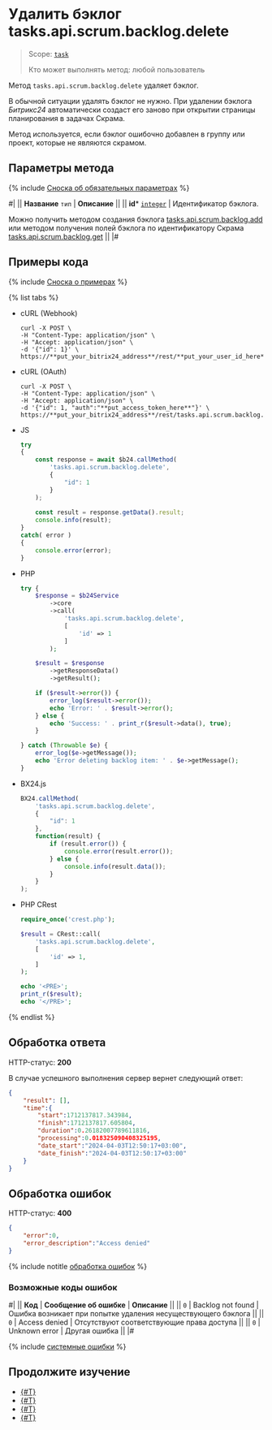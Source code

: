 # Удалить бэклог tasks.api.scrum.backlog.delete

> Scope: [`task`](../../../scopes/permissions.md)
>
> Кто может выполнять метод: любой пользователь

Метод `tasks.api.scrum.backlog.delete` удаляет бэклог.

В обычной ситуации удалять бэклог не нужно. При удалении бэклога *Битрикс24* автоматически создаст его заново при открытии страницы планирования в задачах Скрама.

Метод используется, если бэклог ошибочно добавлен в группу или проект, которые не являются скрамом.

## Параметры метода

{% include [Сноска об обязательных параметрах](../../../../_includes/required.md) %}

#|
|| **Название**
`тип` | **Описание** ||
|| **id***
[`integer`](../../../data-types.md) | Идентификатор бэклога.

Можно получить методом создания бэклога [tasks.api.scrum.backlog.add](./tasks-api-scrum-backlog-add.md) или методом получения полей бэклога по идентификатору Скрама [tasks.api.scrum.backlog.get](./tasks-api-scrum-backlog-get.md) ||
|#

## Примеры кода

{% include [Сноска о примерах](../../../../_includes/examples.md) %}

{% list tabs %}

- cURL (Webhook)

    ```http
    curl -X POST \
    -H "Content-Type: application/json" \
    -H "Accept: application/json" \
    -d '{"id": 1}' \
    https://**put_your_bitrix24_address**/rest/**put_your_user_id_here**/**put_your_webbhook_here**/tasks.api.scrum.backlog.delete
    ```

- cURL (OAuth)

    ```http
    curl -X POST \
    -H "Content-Type: application/json" \
    -H "Accept: application/json" \
    -d '{"id": 1, "auth":"**put_access_token_here**"}' \
    https://**put_your_bitrix24_address**/rest/tasks.api.scrum.backlog.delete
    ```

- JS


    ```js
    try
    {
    	const response = await $b24.callMethod(
    		'tasks.api.scrum.backlog.delete',
    		{
    			"id": 1
    		}
    	);
    	
    	const result = response.getData().result;
    	console.info(result);
    }
    catch( error )
    {
    	console.error(error);
    }
    ```

- PHP


    ```php
    try {
        $response = $b24Service
            ->core
            ->call(
                'tasks.api.scrum.backlog.delete',
                [
                    'id' => 1
                ]
            );
    
        $result = $response
            ->getResponseData()
            ->getResult();
    
        if ($result->error()) {
            error_log($result->error());
            echo 'Error: ' . $result->error();
        } else {
            echo 'Success: ' . print_r($result->data(), true);
        }
    
    } catch (Throwable $e) {
        error_log($e->getMessage());
        echo 'Error deleting backlog item: ' . $e->getMessage();
    }
    ```

- BX24.js

    ```js
    BX24.callMethod(
        'tasks.api.scrum.backlog.delete',
        {
            "id": 1
        },
        function(result) {
            if (result.error()) {
                console.error(result.error());
            } else {
                console.info(result.data());
            }
        }
    );
    ```

- PHP CRest

    ```php
    require_once('crest.php');

    $result = CRest::call(
        'tasks.api.scrum.backlog.delete',
        [
            'id' => 1,
        ]
    );

    echo '<PRE>';
    print_r($result);
    echo '</PRE>';
    ```

{% endlist %}

## Обработка ответа

HTTP-статус: **200**

В случае успешного выполнения сервер вернет следующий ответ:

```json
{
    "result": [],
    "time":{
        "start":1712137817.343984,
        "finish":1712137817.605804,
        "duration":0.26182007789611816,
        "processing":0.018325090408325195,
        "date_start":"2024-04-03T12:50:17+03:00",
        "date_finish":"2024-04-03T12:50:17+03:00"
    }
}
```

## Обработка ошибок

HTTP-статус: **400**

```json
{
    "error":0,
    "error_description":"Access denied"
}
```

{% include notitle [обработка ошибок](../../../../_includes/error-info.md) %}

### Возможные коды ошибок

#|
|| **Код** | **Cообщение об ошибке** | **Описание** ||
|| `0` | Backlog not found | Ошибка возникает при попытке удаления несуществующего бэклога ||
|| `0` | Access denied | Отсутствуют соответствующие права доступа ||
|| `0` | Unknown error | Другая ошибка ||
|#

{% include [системные ошибки](../../../../_includes/system-errors.md) %}

## Продолжите изучение

- [{#T}](./tasks-api-scrum-backlog-add.md)
- [{#T}](./tasks-api-scrum-backlog-update.md)
- [{#T}](./tasks-api-scrum-backlog-get.md)
- [{#T}](./tasks-api-scrum-backlog-get-fields.md)